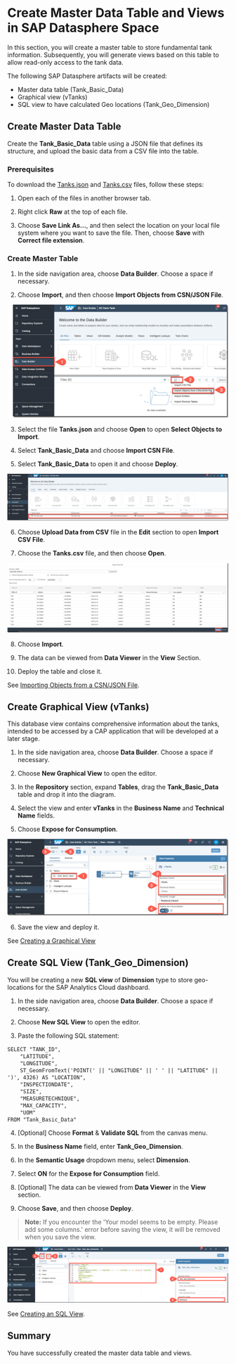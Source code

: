 # Create Master Data Table and Views in SAP Datasphere Space

In this section, you will create a master table to store fundamental tank information. Subsequently, you will generate views based on this table to allow read-only access to the tank data.

The following SAP Datasphere artifacts will be created:
* Master data table (Tank_Basic_Data)
* Graphical view (vTanks)    
* SQL view to have calculated Geo locations (Tank_Geo_Dimension)

## Create Master Data Table

Create the **Tank_Basic_Data** table using a JSON file that defines its structure, and upload the basic data from a CSV file into the table.

### Prerequisites 

To download the [Tanks.json](../../../code/Datasphere/Tanks.json) and [Tanks.csv](../../../code/Datasphere/Tank_Basic_Data.csv) files, follow these steps:

1. Open each of the files in another browser tab.

2. Right click **Raw** at the top of each file.

3. Choose **Save Link As…**, and then select the location on your local file system where you want to save the file. Then, choose **Save** with **Correct file extension**.

### Create Master Table

1. In the side navigation area, choose  **Data Builder**. Choose a space if necessary.

2. Choose **Import**, and then choose **Import Objects from CSN/JSON File**.

<img src="./images/import-objects.png">

3. Select the file **Tanks.json** and choose **Open** to open **Select Objects to Import**.

4. Select **Tank_Basic_Data** and choose **Import CSN File**.

5. Select **Tank_Basic_Data** to open it and choose **Deploy**.

<img src="./images/list-table.png">

6. Choose **Upload Data from CSV** file in the **Edit** section to open **Import CSV File**.

7. Choose the **Tanks.csv** file, and then choose **Open**.

<img src="./images/import-data.png">

8. Choose **Import**.

9. The data can be viewed from **Data Viewer** in the **View** Section.

10. Deploy the table and close it.

See [Importing Objects from a CSN/JSON File](https://help.sap.com/docs/SAP_DATASPHERE/c8a54ee704e94e15926551293243fd1d/23599e6347fb4c9e9a71c82f62449875.html).

## Create Graphical View (vTanks)

This database view contains comprehensive information about the tanks, intended to be accessed by a CAP application that will be developed at a later stage.

1. In the side navigation area, choose  **Data Builder**. Choose a space if necessary.

2. Choose **New Graphical View** to open the editor.

3. In the **Repository** section, expand **Tables**, drag the **Tank_Basic_Data** table and drop it into the diagram.

4. Select the view and enter **vTanks** in the **Business Name** and **Technical Name** fields.

5. Choose **Expose for Consumption**.

<img src="./images/graph-view.png">

6. Save the view and deploy it.

See [Creating a Graphical View](https://help.sap.com/docs/SAP_DATASPHERE/c8a54ee704e94e15926551293243fd1d/27efb479c4814252964d3fbc6ca2dfc3.html)

## Create SQL View (Tank_Geo_Dimension)

You will be creating a new **SQL view** of **Dimension** type to store geo-locations for the SAP Analytics Cloud dashboard.

1. In the side navigation area, choose  **Data Builder**. Choose a space if necessary.

2. Choose **New SQL View** to open the editor.

3. Paste the following SQL statement:

```
SELECT "TANK_ID",
	"LATITUDE",
	"LONGITUDE",
	ST_GeomFromText('POINT(' || "LONGITUDE" || ' ' || "LATITUDE" || ')', 4326) AS "LOCATION",
	"INSPECTIONDATE",
	"SIZE",
	"MEASURETECHNIQUE",
	"MAX_CAPACITY",
	"UOM"
FROM "Tank_Basic_Data"
```

4. [Optional] Choose **Format** & **Validate SQL** from the canvas menu.

5. In the **Business Name** field, enter **Tank_Geo_Dimension**.

6. In the **Semantic Usage** dropdown menu, select **Dimension**.

7. Select **ON** for the **Expose for Consumption** field.

8. [Optional] The data can be viewed from **Data Viewer** in the **View** section.

9. Choose **Save**, and then choose **Deploy**.
    
>**Note:** If you encounter the 'Your model seems to be empty. Please add some columns.' error before saving the view, it will be removed when you save the view.

<img src="./images/sql-view.png">

See [Creating an SQL View](https://help.sap.com/docs/SAP_DATASPHERE/c8a54ee704e94e15926551293243fd1d/81920e4d583f45fd8761c662d3c8abab.html).

## Summary
 
You have successfully created the master data table and views.
